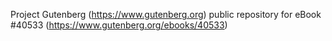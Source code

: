 Project Gutenberg (https://www.gutenberg.org) public repository for eBook #40533 (https://www.gutenberg.org/ebooks/40533)
